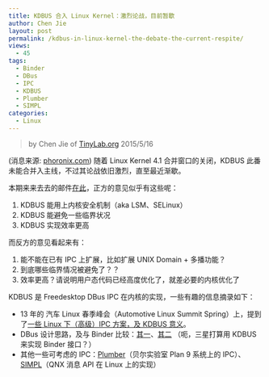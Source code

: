 ```yaml
---
title: KDBUS 合入 Linux Kernel：激烈论战，目前暂歇
author: Chen Jie
layout: post
permalink: /kdbus-in-linux-kernel-the-debate-the-current-respite/
views:
  - 45
tags:
  - Binder
  - DBus
  - IPC
  - KDBUS
  - Plumber
  - SIMPL
categories:
  - Linux
---
```


<!-- title: KDBUS 合入 Linux Kernel：激烈论战，目前暂息 -->

<!-- %s/!\[image\](/&#038;\/wp-content\/uploads\/2015\/05\// -->

> by Chen Jie of [TinyLab.org][1]
> 2015/5/16

(消息来源: [phoronix.com][2]) 随着 Linux Kernel 4.1 合并窗口的关闭，KDBUS 此番未能合并入主线，不过其论战依旧激烈，直至最近渐歇。

本期来来去去的邮件[在此][3]，正方的意见似乎有这些呢：

  1. KDBUS 能用上内核安全机制（aka LSM、SELinux）
  2. KDBUS 能避免一些临界状况
  3. KDBUS 实现效率更高

而反方的意见看起来有：

  1. 能不能在已有 IPC 上扩展，比如扩展 UNIX Domain + 多播功能？
  2. 到底哪些临界情况被避免了？？
  3. 效率更高？请说明用户态代码已经高度优化了，就差必要的内核优化了

KDBUS 是 Freedesktop DBus IPC 在内核的实现，一些有趣的信息摘录如下：

  * 13 年的 汽车 Linux 春季峰会（Automotive Linux Summit Spring）上，提到了[一些 Linux 下（高级）IPC 方案，及 KDBUS 意义][4]。
  * DBus 设计思路，及与 Binder 比较：[其一][5]、[其二][6] （呃，三星打算用 KDBUS 来实现 Binder 接口？）
  * 其他一些可考虑的 IPC：[Plumber][7]（贝尔实验室 Plan 9 系统上的 IPC）、[SIMPL][8]（QNX 消息 API 在 Linux 上的实现）





 [1]: http://tinylab.org
 [2]: http://www.phoronix.com/scan.php?page=news_item&px=KDBUS-Fizzled-May
 [3]: http://lkml.iu.edu/hypermail/linux/kernel/1504.3/index.html#03336
 [4]: https://lwn.net/Articles/551969/
 [5]: http://lkml.iu.edu/hypermail/linux/kernel/1505.0/00678.html
 [6]: http://lkml.iu.edu/hypermail/linux/kernel/1505.0/01551.html
 [7]: https://lists.debian.org/debian-user/2014/12/msg00802.html
 [8]: http://icanprogram.com/simpl/
